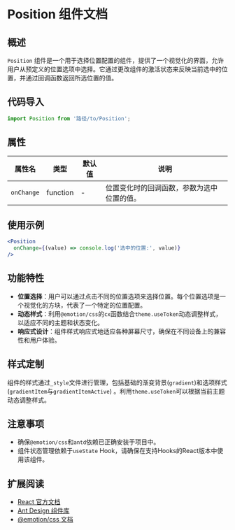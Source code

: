 # Position 组件文档

## 概述

`Position` 组件是一个用于选择位置配置的组件，提供了一个视觉化的界面，允许用户从预定义的位置选项中选择。它通过更改组件的激活状态来反映当前选中的位置，并通过回调函数返回所选位置的值。

## 代码导入

```javascript
import Position from '路径/to/Position';
```

## 属性

| 属性名        | 类型       | 默认值 | 说明                    |
|------------|----------|-----|-----------------------|
| `onChange` | function | -   | 位置变化时的回调函数，参数为选中位置的值。 |

## 使用示例

```jsx
<Position
  onChange={(value) => console.log('选中的位置:', value)}
/>
```

## 功能特性

- **位置选择**：用户可以通过点击不同的位置选项来选择位置。每个位置选项是一个视觉化的方块，代表了一个特定的位置配置。
- **动态样式**：利用`@emotion/css`的`cx`函数结合`theme.useToken`动态调整样式，以适应不同的主题和状态变化。
- **响应式设计**：组件样式响应式地适应各种屏幕尺寸，确保在不同设备上的兼容性和用户体验。

## 样式定制

组件的样式通过`_style`文件进行管理，包括基础的渐变背景(`gradient`)和选项样式(`gradientItem`与`gradientItemActive`)
。利用`theme.useToken`可以根据当前主题动态调整样式。

## 注意事项

- 确保`@emotion/css`和`antd`依赖已正确安装于项目中。
- 组件状态管理依赖于`useState` Hook，请确保在支持Hooks的React版本中使用该组件。

## 扩展阅读

- [React 官方文档](https://reactjs.org/)
- [Ant Design 组件库](https://ant.design/)
- [@emotion/css 文档](https://emotion.sh/docs/@emotion/css)
